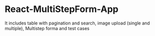 # React-MultiStepForm-App
It includes table with pagination and search, image upload (single and multiple), Multistep forma and test cases
